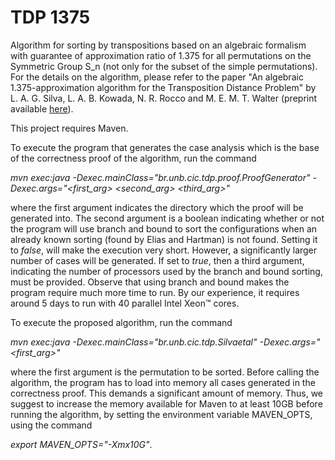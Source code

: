 # TDP 1375

Algorithm for sorting by transpositions based on an algebraic formalism with guarantee of approximation ratio of 1.375 for all permutations on the Symmetric Group S_n (not only for the subset of the simple permutations). For the details on the algorithm, please refer to the paper "An algebraic 1.375-approximation algorithm for the Transposition Distance Problem" by L. A. G. Silva, L. A. B. Kowada, N. R. Rocco and M. E. M. T. Walter (preprint available [here](https://arxiv.org/abs/2001.11570)).

This project requires Maven.

To execute the program that generates the case analysis which is the base of the correctness proof of the algorithm, run the command

*mvn exec:java -Dexec.mainClass="br.unb.cic.tdp.proof.ProofGenerator" -Dexec.args="<first_arg> <second_arg> <third_arg>"*

where the first argument indicates the directory which the proof will be generated into. The second argument is a boolean indicating whether or not the program will use branch and bound to sort the configurations when an already known sorting (found by Elias and Hartman) is not found. Setting it to *false*, will make the execution very short. However, a significantly larger number of cases will be generated. If set to *true*, then a third argument, indicating the number of processors used by the branch and bound sorting, must be provided. Observe that using branch and bound makes the program require much more time to run. By our experience, it requires around 5 days to run with 40 parallel Intel Xeon™ cores.

To execute the proposed algorithm, run the command

*mvn exec:java -Dexec.mainClass="br.unb.cic.tdp.Silvaetal" -Dexec.args="<first_arg>"*

where the first argument is the permutation to be sorted. Before calling the algorithm, the program has to load into memory all cases generated in the correctness proof. This demands a significant amount of memory. Thus, we suggest to increase the memory available for Maven to at least 10GB before running the algorithm, by setting the environment variable MAVEN_OPTS, using the command

*export MAVEN_OPTS="-Xmx10G"*.
